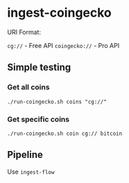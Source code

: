 # ingest-coingecko

URI Format:

`cg://` - Free API
`coingecko://` - Pro API

## Simple testing

### Get all coins

```
./run-coingecko.sh coins "cg://"
```

### Get specific coins

```
./run-coingecko.sh coin cg:// bitcoin
```


## Pipeline

Use `ingest-flow`
